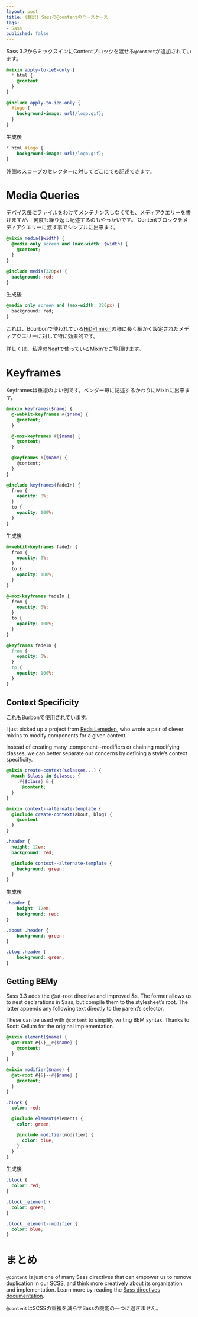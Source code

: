 ```yaml
---
layout: post
title: (翻訳) Sassの@contentのユースケース 
tags:
- Sass 
published: false
---
```


Sass 3.2からミックスインにContentブロックを渡せる`@content`が追加されています。

~~~ scss
@mixin apply-to-ie6-only {
  * html {
    @content
  }
}

@include apply-to-ie6-only {
  #logo {
    background-image: url(/logo.gif);
  }
}
~~~

生成後

~~~ css
* html #logo {
    background-image: url(/logo.gif);
}
~~~

外側のスコープのセレクターに対してどこにでも記述できます。  

# Media Queries

デバイス毎にファイルをわけてメンテナンスしなくても、メディアクエリーを書けますが、
何度も繰り返し記述するのもやっかいです。
Contentブロックをメディアクエリーに渡す事でシンプルに出来ます。

~~~ scss
@mixin media($width) {
  @media only screen and (max-width: $width) {
    @content;
  }
}

@include media(320px) {
  background: red;
}
~~~

生成後

~~~ css
@media only screen and (max-width: 320px) {
  background: red;
}
~~~

これは、Bourbonで使われている[HiDPI mixin](http://bourbon.io/docs/#hidpi-media-query)の様に長く細かく設定されたメディアクエリーに対して特に効果的です。  

詳しくは、私達の[Neat](https://github.com/thoughtbot/neat/blob/master/app/assets/stylesheets/grid/_media.scss)で使っているMixinでご覧頂けます。

# Keyframes

Keyframesは重複のよい例です。ベンダー毎に記述するかわりにMixinに出来ます。

~~~ scss
@mixin keyframes($name) {
  @-webkit-keyframes #{$name} {
    @content;
  }

  @-moz-keyframes #{$name} {
    @content;
  }

  @keyframes #{$name} {
    @content;
  }
}

@include keyframes(fadeIn) {
  from {
    opacity: 0%;
  }
  to {
    opacity: 100%;
  }
}
~~~

生成後

~~~ css
@-webkit-keyframes fadeIn {
  from {
    opacity: 0%;
  }
  to {
    opacity: 100%;
  }
}

@-moz-keyframes fadeIn {
  from {
    opacity: 0%;
  }
  to {
    opacity: 100%;
  }
}

@keyframes fadeIn {
  from {
    opacity: 0%;
  }
  to {
    opacity: 100%;
  }
}
~~~

## Context Specificity

これも[Burbon](http://bourbon.io/docs/#keyframes)で使用されています。

I just picked up a project from [Reda Lemeden](https://twitter.com/kaishin), who wrote a pair of clever mixins to modify components for a given context.

Instead of creating many .component--modifiers or chaining modifying classes, we can better separate our concerns by defining a style’s context specificity.

~~~ scss
@mixin create-context($classes...) {
  @each $class in $classes {
    .#{$class} & {
      @content;
  }
}

@mixin context--alternate-template {
  @include create-context(about, blog) {
    @content
  }
}

.header {
  height: 12em;
  background: red;

  @include context--alternate-template {
    background: green;
  }
}
~~~

生成後

~~~ css
.header {
    height: 12em;
    background: red;
}

.about .header {
    background: green;
}

.blog .header {
    background: green;
}
~~~

## Getting BEMy

Sass 3.3 adds the @at-root directive and improved &s. The former allows us to nest declarations in Sass, but compile them to the stylesheet’s root. The latter appends any following text directly to the parent’s selector.

These can be used with `@content` to simplify writing BEM syntax. Thanks to Scott Kellum for the original implementation.

~~~ scss
@mixin element($name) {
  @at-root #{&}__#{$name} {
    @content;
  }
}

@mixin modifier($name) {
  @at-root #{&}--#{$name} {
    @content;
  }
}

.block {
  color: red;

  @include element(element) {
    color: green;

    @include modifier(modifier) {
      color: blue;
    }
  }
}
~~~

生成後

~~~ css
.block {
  color: red;
}

.block__element {
  color: green;
}

.block__element--modifier {
  color: blue;
}
~~~

# まとめ 

`@content` is just one of many Sass directives that can empower us to remove duplication in our SCSS, and think more creatively about its organization and implementation. Learn more by reading the [Sass directives documentation](http://sass-lang.com/documentation/file.SASS_REFERENCE.html#directives).

`@content`はSCSSの重複を減らすSassの機能の一つに過ぎません。


